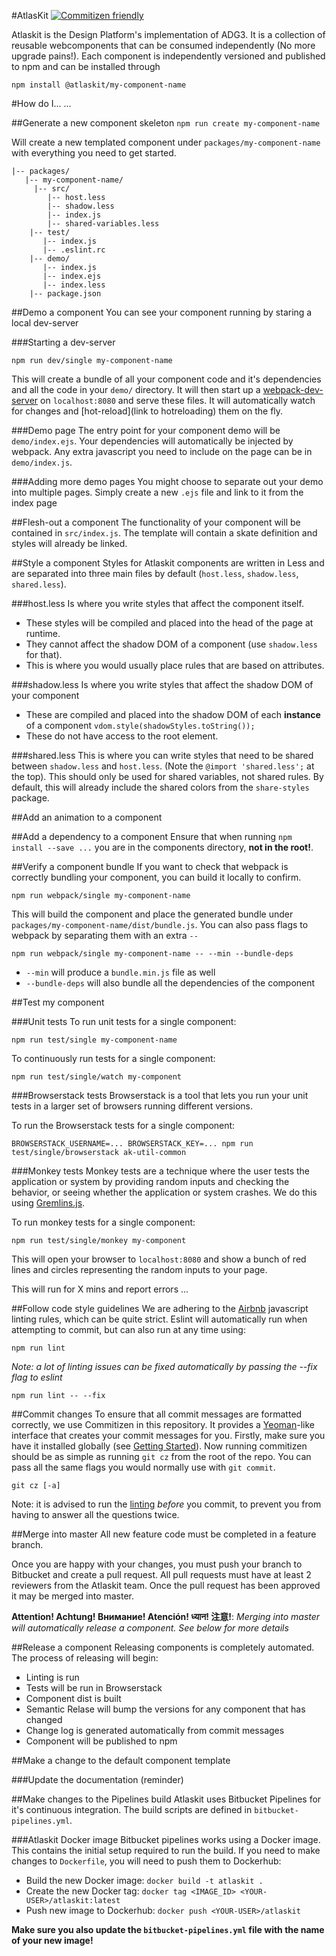 #AtlasKit
[![Commitizen friendly](https://img.shields.io/badge/commitizen-friendly-brightgreen.svg)](http://commitizen.github.io/cz-cli/)

Atlaskit is the Design Platform's implementation of ADG3. It is a collection of reusable webcomponents that can be consumed independently (No more upgrade pains!). Each component is independently versioned and published to npm and can be installed through

```
npm install @atlaskit/my-component-name
```

#How do I... ...

##Generate a new component skeleton
```npm run create my-component-name```

Will create a new templated component under `packages/my-component-name` with everything you need to get started.

```
|-- packages/
   |-- my-component-name/
     |-- src/
        |-- host.less
        |-- shadow.less
        |-- index.js
        |-- shared-variables.less
    |-- test/
       |-- index.js
       |-- .eslint.rc
    |-- demo/
       |-- index.js
       |-- index.ejs
       |-- index.less
    |-- package.json

```

##Demo a component
You can see your component running by staring a local dev-server

###Starting a dev-server

```
npm run dev/single my-component-name
```
This will create a bundle of all your component code and it's dependencies and all the code in your `demo/` directory. It will then start up a [webpack-dev-server]() on `localhost:8080` and serve these files. It will automatically watch for changes and [hot-reload](link to hotreloading) them on the fly.

###Demo page
The entry point for your component demo will be `demo/index.ejs`. Your dependencies will automatically be injected by webpack. Any extra javascript you need to include on the page can be in `demo/index.js`.

###Adding more demo pages
You might choose to separate out your demo into multiple pages. Simply create a new `.ejs` file and link to it from the index page

##Flesh-out a component
The functionality of your component will be contained in `src/index.js`. The template will contain a skate definition and styles will already be linked.

##Style a component
Styles for Atlaskit components are written in Less and are separated into three main files by default (`host.less`, `shadow.less`, `shared.less`).

###host.less
Is where you write styles that affect the component itself.

* These styles will be compiled and placed into the head of the page at runtime.
* They cannot affect the shadow DOM of a component (use `shadow.less` for that).
* This is where you would usually place rules that are based on attributes.

###shadow.less
Is where you write styles that affect the shadow DOM of your component

* These are compiled and placed into the shadow DOM of each **instance** of a component
  `vdom.style(shadowStyles.toString());`
* These do not have access to the root element.

###shared.less
This is where you can write styles that need to be shared between `shadow.less` and `host.less`. (Note the `@import 'shared.less';` at the top). This should only be used for shared variables, not shared rules. By default, this will already include the shared colors from the `share-styles` package.

##Add an animation to a component

##Add a dependency to a component
Ensure that when running `npm install --save ...` you are in the components directory, **not in the root!**.

##Verify a component bundle
If you want to check that webpack is correctly bundling your component, you can build it locally to confirm.

```
npm run webpack/single my-component-name
```
This will build the component and place the generated bundle under `packages/my-component-name/dist/bundle.js`. You can also pass flags to webpack by separating them with an extra `--`

```
npm run webpack/single my-component-name -- --min --bundle-deps
```

* `--min` will produce a `bundle.min.js` file as well
* `--bundle-deps` will also bundle all the dependencies of the component

##Test my component

###Unit tests
To run unit tests for a single component:

```
npm run test/single my-component-name
```
To continuously run tests for a single component:

```
npm run test/single/watch my-component
```
###Browserstack tests
Browserstack is a tool that lets you run your unit tests in a larger set of browsers running different versions.

To run the Browserstack tests for a single component:

```
BROWSERSTACK_USERNAME=... BROWSERSTACK_KEY=... npm run test/single/browserstack ak-util-common
```
###Monkey tests
Monkey tests are a technique where the user tests the application or system by providing random inputs and checking the behavior, or seeing whether the application or system crashes. We do this using [Gremlins.js](tools.md#markdown-header-gremlins).

To run monkey tests for a single component:

```
npm run test/single/monkey my-component
```
This will open your browser to `localhost:8080` and show a bunch of red lines and circles representing the random inputs to your page.

This will run for X mins and report errors ...

##Follow code style guidelines
We are adhering to the [Airbnb](https://github.com/airbnb/javascript) javascript linting rules, which can be quite strict. Eslint will automatically run when attempting to commit, but can also run at any time using:

```
npm run lint
```
*Note: a lot of linting issues can be fixed automatically by passing the --fix flag to eslint*

```
npm run lint -- --fix
```

##Commit changes
To ensure that all commit messages are formatted correctly, we use Commitizen in this repository. It provides a [Yeoman](http://yeoman.io/)-like interface that creates your commit messages for you. Firstly, make sure you have it installed globally (see [Getting Started](#before-you-get-started)). Now running commitizen should be as simple as running `git cz` from the root of the repo. You can pass all the same flags you would normally use with `git commit`.

```
git cz [-a]
```
Note: it is advised to run the [linting](README.md#markdown-header-linting) *before* you commit, to prevent you from having to answer all the questions twice.


##Merge into master
All new feature code must be completed in a feature branch.

Once you are happy with your changes, you must push your branch to Bitbucket and create a pull request. All pull requests must have at least 2 reviewers from the Atlaskit team. Once the pull request has been approved it may be merged into master.

**Attention! Achtung! Bнимaние! Atención! ध्यान! 注意!**: *Merging into master will automatically release a component. See below for more details*

##Release a component
Releasing components is completely automated. The process of releasing will begin:

* Linting is run
* Tests will be run in Browserstack
* Component dist is built
* Semantic Relase will bump the versions for any component that has changed
* Change log is generated automatically from commit messages
* Component will be published to npm

##Make a change to the default component template

###Update the documentation (reminder)

##Make changes to the Pipelines build
Atlaskit uses Bitbucket Pipelines for it's continuous integration. The build scripts are defined in `bitbucket-pipelines.yml`.

###Atlaskit Docker image
Bitbucket pipelines works using a Docker image. This contains the initial setup required to run the build. If you need to make changes to `Dockerfile`, you will need to push them to Dockerhub:

* Build the new Docker image: `docker build -t atlaskit .`
* Create the new Docker tag: `docker tag <IMAGE_ID> <YOUR-USER>/atlaskit:latest`
* Push new image to Dockerhub: `docker push <YOUR-USER>/atlaskit`

**Make sure you also update the `bitbucket-pipelines.yml` file with the name of your new image!**
